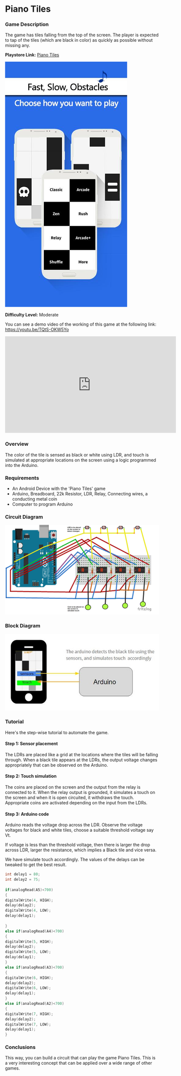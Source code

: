# Piano Tiles

### Game Description

The game has tiles falling from the top of the screen. The player is expected to tap of the tiles (which are black in color) as quickly as possible without missing any.

**Playstore Link:** [Piano Tiles](https://play.google.com/store/apps/details?id=com.umonistudio.tile&hl=en)

![Image](/Images/piano_tiles.jpg)
 
**Difficulty Level:** Moderate

You can see a demo video of the working of this game at the following link: https://youtu.be/TQtS-OKW5Yo

<div class="row" style="text-align:center;">
    <iframe width="560" height="315" src="https://www.youtube.com/embed/TQtS-OKW5Yo" frameborder="0" allowfullscreen></iframe>
</div> 

### Overview

The color of the tile is sensed as black or white using LDR, and touch is simulated at appropriate locations on the screen using a logic programmed into the Arduino.

### Requirements

- An Android Device with the 'Piano Tiles' game
- Arduino, Breadboard, 22k Resistor, LDR, Relay, Connecting wires, a conducting metal coin
- Computer to program Arduino

### Circuit Diagram

![Piano Tiles Circuit](/Images/piano_tiles_circuit.png)

### Block Diagram

![BlockDiagram](/Images/methods-2.jpg)

### Tutorial

Here's the step-wise tutorial to automate the game.

#### Step 1: Sensor placement

The LDRs are placed like a grid at the locations where the tiles will be falling through. When a black tile appears at the LDRs, the output voltage changes appropriately that can be observed on the Arduino.

#### Step 2: Touch simulation

The coins are placed on the screen and the output from the relay is connected to it. When the relay output is grounded, it simulates a touch on the screen and when it is open circuited, it withdraws the touch. Appropriate coins are activated depending on the input from the LDRs.

#### Step 3: Arduino code

Arduino reads the voltage drop across the LDR. Observe the voltage voltages for black and white tiles, choose a suitable threshold voltage say Vt.  

If voltage is less than the threshold voltage, then there is larger the drop across LDR, larger the resistance, which implies a Black tile and vice versa.

We have simulate touch accordingly. The values of the delays can be tweaked to get the best result.

```C
int delay1 = 80;
int delay2 = 75;

if(analogRead(A5)<700) 
{
digitalWrite(4, HIGH);
delay(delay2);
digitalWrite(4, LOW);
delay(delay1);

}
else if(analogRead(A4)<700)
{
digitalWrite(5, HIGH);
delay(delay2);
digitalWrite(5, LOW);
delay(delay1);
}
else if(analogRead(A3)<700)
{
digitalWrite(6, HIGH);
delay(delay2);
digitalWrite(6, LOW);
delay(delay1);
}
else if(analogRead(A2)<700)
{
digitalWrite(7, HIGH);
delay(delay2);
digitalWrite(7, LOW);
delay(delay1);
}
```

### Conclusions

This way, you can build a circuit that can play the game Piano Tiles. This is a very interesting concept that can be applied over a wide range of other games.

